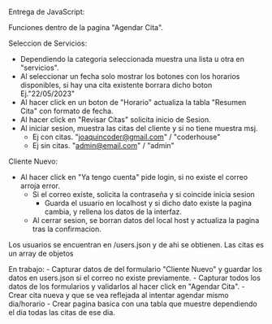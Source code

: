 Entrega de JavaScript:

Funciones dentro de la pagina "Agendar Cita".

Seleccion de Servicios:

- Dependiendo la categoria seleccionada muestra una lista u otra en "servicios".
- Al seleccionar un fecha solo mostrar los botones con los horarios disponibles, si hay una cita existente borrara dicho boton Ej."22/05/2023"
- Al hacer click en un boton de "Horario" actualiza la tabla "Resumen Cita" con formato de fecha.
- Al hacer click en "Revisar Citas" solicita inicio de Sesion.
- Al iniciar sesion, muestra las citas del cliente y si no tiene muestra msj.
  - Ej con citas. "joaquincoder@gmail.com" / "coderhouse"
  - Ej sin citas. "admin@email.com" / "admin"

Cliente Nuevo:

- Al hacer click en "Ya tengo cuenta" pide login, si no existe el correo arroja error.
  - Si el correo existe, solicita la contraseña y si coincide inicia sesion
    - Guarda el usuario en localhost y si dicho dato existe la pagina cambia, y rellena los datos de la interfaz.
  - Al cerrar sesion, se borran datos del local host y actualiza la pagina tras la confirmacion.

Los usuarios se encuentran en /users.json y de ahi se obtienen.
Las citas es un array de objetos

En trabajo: - Capturar datos de del formulario "Cliente Nuevo" y guardar los datos en users.json si el correo no existe previamente. - Capturar todos los datos de los formularios y validarlos al hacer click en "Agendar Cita". - Crear cita nueva y que se vea reflejada al intentar agendar mismo dia/horario - Crear pagina basica con una tabla que muestre dependiendo el dia todas las citas de ese dia.

